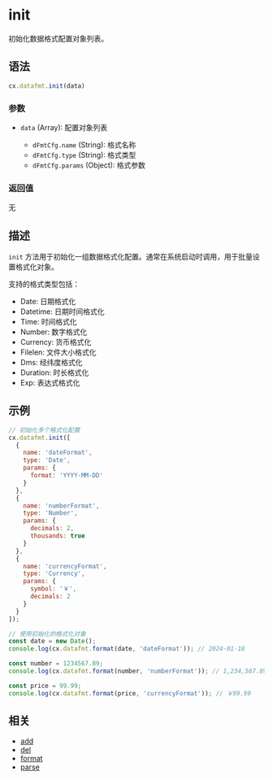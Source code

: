 # init

初始化数据格式配置对象列表。

## 语法

```js
cx.datafmt.init(data)
```

### 参数

- `data` (Array<dFmtCfg>): 配置对象列表
  - `dFmtCfg.name` (String): 格式名称
  - `dFmtCfg.type` (String): 格式类型
  - `dFmtCfg.params` (Object): 格式参数

### 返回值

无

## 描述

`init` 方法用于初始化一组数据格式化配置。通常在系统启动时调用，用于批量设置格式化对象。

支持的格式类型包括：
- Date: 日期格式化
- Datetime: 日期时间格式化
- Time: 时间格式化
- Number: 数字格式化
- Currency: 货币格式化
- Filelen: 文件大小格式化
- Dms: 经纬度格式化
- Duration: 时长格式化
- Exp: 表达式格式化

## 示例

```js
// 初始化多个格式化配置
cx.datafmt.init([
  {
    name: 'dateFormat',
    type: 'Date',
    params: {
      format: 'YYYY-MM-DD'
    }
  },
  {
    name: 'numberFormat',
    type: 'Number',
    params: {
      decimals: 2,
      thousands: true
    }
  },
  {
    name: 'currencyFormat',
    type: 'Currency',
    params: {
      symbol: '￥',
      decimals: 2
    }
  }
]);

// 使用初始化的格式化对象
const date = new Date();
console.log(cx.datafmt.format(date, 'dateFormat')); // 2024-01-18

const number = 1234567.89;
console.log(cx.datafmt.format(number, 'numberFormat')); // 1,234,567.89

const price = 99.99;
console.log(cx.datafmt.format(price, 'currencyFormat')); // ￥99.99
```

## 相关

- [add](../add/README.md)
- [del](../del/README.md)
- [format](../format/README.md)
- [parse](../parse/README.md) 